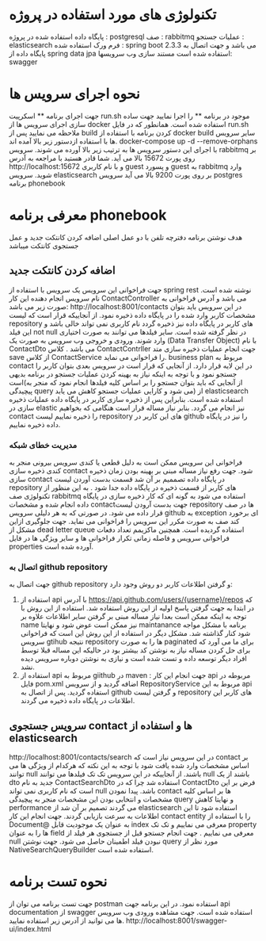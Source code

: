 # تکنولوژی های مورد استفاده در پروژه

پایگاه داده استفاده شده در پروژه : postgresql
صف : rabbitmq
عملیات جستجو : elasticsearch 
فرم ورک استفاده شده : spring boot 2.3.3 می باشد و جهت اتصال به پایگاه داده از spring data jpa استفاده شده است
مستند سازی وب سرویسها: swagger

# نحوه اجرای سرویس ها
جهت اجرای برنامه ** اسکرپیت run.sh موجود در برنامه **  را اجرا نمایید 
جهت ساده سازی اجرای سرویس ها از docker استفاده شده است. همانطور که در فایل run.sh ملاحظه می نمایید پس از build کردن برنامه با استفاده از docker build سایر سرویس ها با استفاده ازدستور زیر بالا آمده اند.
docker-compose up -d --remove-orphans
با اجرای این دستور  سرویس ها به ترتیب زیر بالا آورده می شوند. 
سرویس rabbitmq بر روی پورت 15672 بالا می آید. شما قادر هستید با مراجعه به آدرس http://localhost:15672  و با نام کاربری guest و پسورد guest به rabbitmq  وارد شوید.
سرویس elasticsearch بر روی پورت 9200 بالا می آید
سرویس postgres
برنامه phonebook

# معرفی برنامه phonebook

هدف نوشتن برنامه دفترچه تلفن با دو عمل اصلی اضافه کردن کانتکت جدید و عمل جستجوی کانتکت میباشد 

## اضافه کردن کانتکت جدید
جهت فراخوانی این سرویس یک سرویس با استفاده از spring rest نوشته شده است.
نام سرویس انجام دهنده این کار ContactController می باشد و آدرس فراخوانی به صورت زیر می باشد:
http://localhost:8001/contacts
در این سرویس باید بتوان مشخصات کاربر وارد شده را در پایگاه داده ذخیره نمود. 
از آنجاییکه قرار است که لیست repository های کاربر در پایگاه داده نیز ذخیره گردد نام کاربری نمی تواند خالی باشد و این فیلد not null در نظر گرفته شده است. سایر فیلدها می توانند به صورت اختیاری وارد شوند. 
ورودی و خروجی وب سرویس به صورت یک (Data Transfer Object) با نام ContactDto می باشد . 
کلاس ContactContrller جهت انجام عملیات ذخیره سازی متد save از کلاس ContactService را فراخوانی می نماید. business plan مربوط به contact  در این لایه قرار دارد.
از آنجایی که قرار است در سرویس بعدی بتوان کاربر را جستجو نمود و با توجه به اینکه نیاز به بهینه کردن عملیات جستجو  در برنامه بدیهی است(از آنجایی که باید بتوان جستجو را بر اساس کلیه فیلدها انجام نمود که منجر به پیچیدگی query می شود و کارایی عملیات جستجو کاهش می یابد) از elasticsearch استفاده شده است. بنابراین پس از ذخیره سازی کاربر در پایگاه داده عملیات ذخیره سازی در elastic نیز انجام می گردد.
بنابر نیاز مساله قرار است هنگامی که بخواهیم contact را ذخیره نماییم لیست repository های این کاربر در github را نیز در پایگاه داده ذخیره نماییم. 

### مدیریت خطای شبکه
فراخوانی این سرویس ممکن است به دلیل قطعی یا کندی سرویس بیرونی منجر به کندی ذخیره سازی contact شود. 
جهت رفع نیاز مساله مبنی بر بهینه بودن زمان ذخیره سازی contact در پایگاه داده تصممیم بر آن شد قسمت بدست آوردن لیست repository های کاربر از قسمت ذخیره در پایگاه داده جدا شود .
به این منظور از تکنولوژی صف rabbitmq استفاده می شود به گونه ای که کار ذخیره سازی در پایگاه داده انجام شده و مشخصات contactجهت بدست آرودن لیست repository ها  در صف قرار داده می شود.
در صورتی که به هر دلیلی سرویس github به exception ای برخورد کند صف به صورت مکرر این سرویس را فراخوانی می نماید. جهت جلوگیری ازاین مشکل از dead letter queue استفاده گردیده است. همچنین ماکزیمم تعداد دفعات فراخوانی سرویس و فاصله زمانی تکرار فراخوانی ها و سایر ویژگی ها در فایل properties آورده شده است.

### اتصال به github repository
جهت اتصال به github repository و گرفتن اطلاعات کاربر دو روش وجود دارد:
1. استفاده از api با آدرس https://api.github.com/users/{username}/repos که در ابتدا به جهت گرفتن پاسخ اولیه از این روش استفاده شد. 
استفاده از این روش با توجه به اینکه ممکن است بعدا نیاز مساله مبنی بر گرفتن سایر اطلاعات علاوه بر name نیز ممکن است عوض شود و نهایتا maintanance برنامه با مشکل مواجه شود کنار گذاشته شد. مشکل دیگر در استفاده از این روش این است که فراخوانی سرویس gtihub نتیجه repository ها را به صورت paginated برای ما می آورد که برای حل کردن مساله نیاز به نوشتن کد بیشتر بود در حالیکه این مساله قبلا توسط افراد دیگر توسعه داده و تست شده است و نیازی به نوشتن دوباره سرویس دیده نشد.
2. استفاده از api مربوط به giithub در maven : جهت انجام این کار api مربوطه در فایل pom.xml اضافه گردید و از سرویس RepositoryService مربوط به این api استفاده گردید.
پس از اتصال به github و گرفتن لیست repository های کاربر این اطلاعات در پایگاه داده ذخیره می گردند.


## سرویس جستجوی contact ها و استفاده از elasticsearch
http://localhost:8001/contacts/search
در این سرویس نیاز است که contact بر اساس مشخصات وارد شده یافت شود با توجه به این نکته که هرکدام از ویژگی ها می توانند null باشند. 
از آنجاییکه در این سرویس تک تک فیلدها می توانند null باشند از یک dto جدید به نام  ContactSearchDto استفاده شد چرا که در  ContactDto فرض بر این است که نام کاربری نمی تواند null باشد.
 پیدا نمودن contact ها بر اساس کلیه مشخصات و انتخابی بودن این مشخصات منجر به پیچیدگی query و نهایتا کاهش performance می گردند تصمیم بر آن شد از elasticsearch استفاده شود تا این اطلاعات به سرعت بازیابی گردند. جهت انجام این کار contact entity را با استفاده از Document@ به عنوان یک موجودیت قابل index معرفی می نماییم و تک تک property ها را به عنوان field معرفی می نماییم . جهت انجام جستجو قبل از جستجوی هر فیلد از null نبودن فیلد اطمینان حاصل می شود. 
جهت نوشتن query مورد نظر از  NativeSearchQueryBuilder استفاده شده است.

# نحوه تست برنامه
جهت تست برنامه می توان از postman استفاده نمود. در این برنامه جهت  api documentation از swagger استفاده شده است. جهت مشاهده ورودی وب سرویس ها می توانید از آدرس زیر استفاده نمایید.
http://localhost:8001/swagger-ui/index.html

